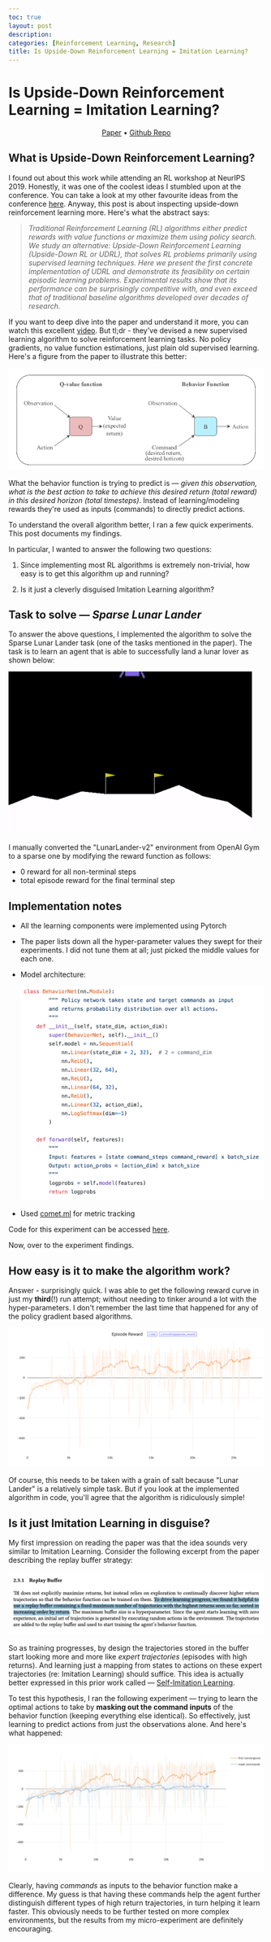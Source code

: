 ```yaml
---
toc: true
layout: post
description:
categories: [Reinforcement Learning, Research]
title: Is Upside-Down Reinforcement Learning = Imitation Learning?
---
```

# Is Upside-Down Reinforcement Learning = Imitation Learning?
<p align="center">
<a href="https://arxiv.org/abs/1912.02877">Paper</a>
•  
<a href="https://github.com/bprabhakar/upside-down-reinforcement-learning">Github Repo</a>
</p>

## What is Upside-Down Reinforcement Learning?

I found out about this work while attending an RL workshop at NeurIPS 2019. Honestly, it was one of the coolest ideas I stumbled upon at the conference. You can take a look at my other favourite ideas from the conference [here](https://bprabhakar.github.io/2020/02/05/neurips.html). Anyway, this post is about inspecting upside-down reinforcement learning more. Here's what the abstract says:

> *Traditional Reinforcement Learning (RL) algorithms either predict rewards with value functions or maximize them using policy search. We study an alternative: Upside-Down Reinforcement Learning (Upside-Down RL or UDRL), that solves RL problems primarily using supervised learning techniques. Here we present the first concrete implementation of UDRL and demonstrate its feasibility on certain episodic learning problems. Experimental results show that its performance can be surprisingly competitive with, and even exceed that of traditional baseline algorithms developed over decades of research.*

If you want to deep dive into the paper and understand it more, you can watch this excellent [video](https://www.youtube.com/watch?v=RrvC8YW0pT0). But tl;dr - they've devised a new supervised learning algorithm to solve reinforcement learning tasks. No policy gradients, no value function estimations, just plain old supervised learning. Here's a figure from the paper to illustrate this better:

![Is%20Upside%20Down%20Reinforcement%20Learning%20Imitation%20Le/Untitled.png](../images/udrl/Untitled.png)

What the behavior function is trying to predict is — *given this observation, what is the best action to take to achieve this desired return (total reward) in this desired horizon (total timesteps)*. Instead of learning/modeling rewards they're used as inputs (commands) to directly predict actions. 




To understand the overall algorithm better, I ran a few quick experiments. This post documents my findings.

In particular, I wanted to answer the following two questions:

1. Since implementing most RL algorithms is extremely non-trivial, how easy is to get this algorithm up and running?

2. Is it just a cleverly disguised Imitation Learning algorithm?




## Task to solve — *Sparse Lunar Lander*

To answer the above questions, I implemented the algorithm to solve the Sparse Lunar Lander task (one of the tasks mentioned in the paper). The task is to learn an agent that is able to successfully land a lunar lover as shown below:

![Is%20Upside%20Down%20Reinforcement%20Learning%20Imitation%20Le/lunar-lander-demo.gif](../images/udrl/lunar-lander-demo.gif)

I manually converted the "LunarLander-v2" environment from OpenAI Gym to a sparse one by modifying the reward function as follows:

- 0 reward for all non-terminal steps
- total episode reward for the final terminal step

## Implementation notes

- All the learning components were implemented using Pytorch
- The paper lists down all the hyper-parameter values they swept for their experiments. I did not tune them at all; just picked the middle values for each one.
- Model architecture:

    ![Is%20Upside%20Down%20Reinforcement%20Learning%20Imitation%20Le/Untitled%201.png](../images/udrl/NN.png)

- Used [comet.ml](http://comet.ml/) for metric tracking

Code for this experiment can be accessed [here](https://github.com/bprabhakar/upside-down-reinforcement-learning).

Now, over to the experiment findings.

## How easy is it to make the algorithm work?

Answer - surprisingly quick. I was able to get the following reward curve in just my **third**(!) run attempt; without needing to tinker around a lot with the hyper-parameters. I don't remember the last time that happened for any of the policy gradient based algorithms.

![Is%20Upside%20Down%20Reinforcement%20Learning%20Imitation%20Le/sparse_lunar_lander.png](../images/udrl/sparse_lunar_lander.png)

Of course, this needs to be taken with a grain of salt because "Lunar Lander" is a relatively simple task. But if you look at the implemented algorithm in code, you'll agree that the algorithm is ridiculously simple!

## Is it just Imitation Learning in disguise?

My first impression on reading the paper was that the idea sounds very similar to Imitation Learning. Consider the following excerpt from the paper describing the replay buffer strategy:

![Is%20Upside%20Down%20Reinforcement%20Learning%20Imitation%20Le/Untitled%202.png](../images/udrl/replay_buffer.png)

So as training progresses, by design the trajectories stored in the buffer start looking more and more like *expert trajectories* (episodes with high returns). And learning just a mapping from states to actions on these expert trajectories (re: Imitation Learning) should suffice. This idea is actually better expressed in this prior work called — [Self-Imitation Learning](https://arxiv.org/abs/1806.05635).

To test this hypothesis, I ran the following experiment — trying to learn the optimal actions to take by **masking out the command inputs** of the behavior function (keeping everything else identical). So effectively, just learning to predict actions from just the observations alone. And here's what happened:

![Is%20Upside%20Down%20Reinforcement%20Learning%20Imitation%20Le/sparse_lunar_lander_masked_cmd.jpeg](../images/udrl/sparse_lunar_lander_masked_cmd.jpeg)

Clearly, having *commands* as inputs to the behavior function make a difference. My guess is that having these commands help the agent further distinguish different types of high return trajectories, in turn helping it learn faster. This obviously needs to be further tested on more complex environments, but the results from my micro-experiment are definitely encouraging.
